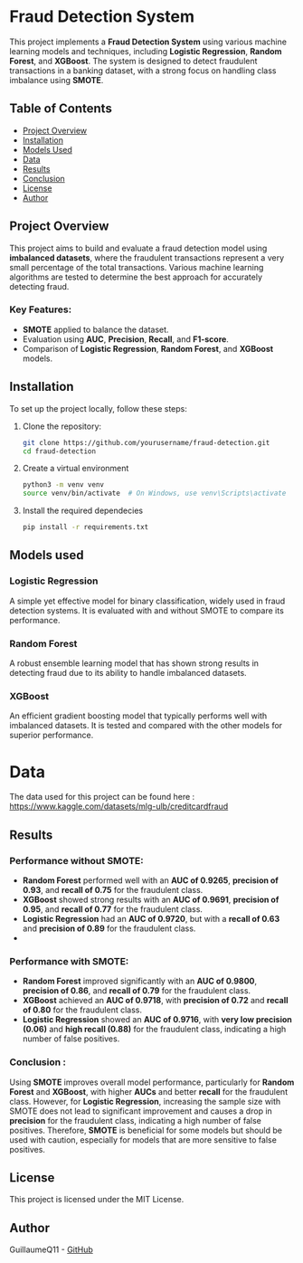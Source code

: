 # Fraud Detection System

This project implements a **Fraud Detection System** using various machine learning models and techniques, including **Logistic Regression**, **Random Forest**, and **XGBoost**. The system is designed to detect fraudulent transactions in a banking dataset, with a strong focus on handling class imbalance using **SMOTE**.

## Table of Contents

- [Project Overview](#project-overview)
- [Installation](#installation)
- [Models Used](#models-used)
- [Data](#data)
- [Results](#results)
- [Conclusion](#conclusion)
- [License](#license)
- [Author](#author)

## Project Overview

This project aims to build and evaluate a fraud detection model using **imbalanced datasets**, where the fraudulent transactions represent a very small percentage of the total transactions. Various machine learning algorithms are tested to determine the best approach for accurately detecting fraud.

### Key Features:
- **SMOTE** applied to balance the dataset.
- Evaluation using **AUC**, **Precision**, **Recall**, and **F1-score**.
- Comparison of **Logistic Regression**, **Random Forest**, and **XGBoost** models.

## Installation

To set up the project locally, follow these steps:

1. Clone the repository:
   ```bash
   git clone https://github.com/yourusername/fraud-detection.git
   cd fraud-detection

2. Create a virtual environment 
   ```bash
   python3 -m venv venv
   source venv/bin/activate  # On Windows, use venv\Scripts\activate

3. Install the required dependecies
   ```bash
   pip install -r requirements.txt

## Models used
### Logistic Regression
A simple yet effective model for binary classification, widely used in fraud detection systems. It is evaluated with and without SMOTE to compare its performance.
### Random Forest
A robust ensemble learning model that has shown strong results in detecting fraud due to its ability to handle imbalanced datasets.
### XGBoost
An efficient gradient boosting model that typically performs well with imbalanced datasets. It is tested and compared with the other models for superior performance.

# Data
The data used for this project can be found here :
https://www.kaggle.com/datasets/mlg-ulb/creditcardfraud

## Results


### Performance without SMOTE:

- **Random Forest** performed well with an **AUC of 0.9265**, **precision of 0.93**, and **recall of 0.75** for the fraudulent class.
- **XGBoost** showed strong results with an **AUC of 0.9691**, **precision of 0.95**, and **recall of 0.77** for the fraudulent class.
- **Logistic Regression** had an **AUC of 0.9720**, but with a **recall of 0.63** and **precision of 0.89** for the fraudulent class.
- 
### Performance with SMOTE:

- **Random Forest** improved significantly with an **AUC of 0.9800**, **precision of 0.86**, and **recall of 0.79** for the fraudulent class.
- **XGBoost** achieved an **AUC of 0.9718**, with **precision of 0.72** and **recall of 0.80** for the fraudulent class.
- **Logistic Regression** showed an **AUC of 0.9716**, with **very low precision (0.06)** and **high recall (0.88)** for the fraudulent class, indicating a high number of false positives.

### Conclusion :
Using **SMOTE** improves overall model performance, particularly for **Random Forest** and **XGBoost**, with higher **AUCs** and better **recall** for the fraudulent class. However, for **Logistic Regression**, increasing the sample size with SMOTE does not lead to significant improvement and causes a drop in **precision** for the fraudulent class, indicating a high number of false positives. Therefore, **SMOTE** is beneficial for some models but should be used with caution, especially for models that are more sensitive to false positives.


## License

This project is licensed under the MIT License.

## Author
GuillaumeQ11 - [GitHub](https://github.com/GuillaumeQ11)
